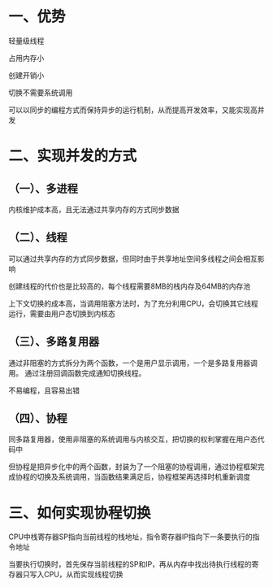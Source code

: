 # 一、优势

轻量级线程

占用内存小

创建开销小

切换不需要系统调用

可以以同步的编程方式而保持异步的运行机制，从而提高开发效率，又能实现高并发

# 二、实现并发的方式

## （一）、多进程

内核维护成本高，且无法通过共享内存的方式同步数据

## （二）、线程

可以通过共享内存的方式同步数据，但同时由于共享地址空间多线程之间会相互影响

创建线程的代价也是比较高的，每个线程需要8MB的栈内存及64MB的内存池

上下文切换的成本高，当调用阻塞方法时，为了充分利用CPU，会切换其它线程运行，需要由用户态切换到内核态

## （三）、多路复用器

通过非阻塞的方式拆分为两个函数，一个是用户显示调用，一个是多路复用器调用。 通过注册回调函数完成通知切换线程。

不易编程，且容易出错

## （四）、协程

同多路复用器，使用非阻塞的系统调用与内核交互，把切换的权利掌握在用户态代码中

但协程是把异步化中的两个函数，封装为了一个阻塞的协程调用，通过协程框架完成协程的切换及系统调用，当函数结果满足后，协程框架再选择时机重新调度

# 三、如何实现协程切换

CPU中栈寄存器SP指向当前线程的栈地址，指令寄存器IP指向下一条要执行的指令地址

当要执行切换时，首先保存当前线程的SP和IP，再从内存中找出待执行线程的寄存器只写入CPU，从而实现线程切换